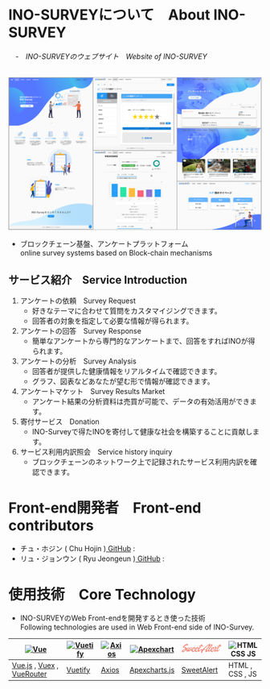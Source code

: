 

# INO-SURVEYについて　About INO-SURVEY
###### 　-　INO-SURVEYのウェブサイト　Website of INO-SURVEY
<p align="center"><a href="http://54.180.29.63/" target="_blank" ><img src="https://github.com/3WDJ-Team-07/inosurvey-frontend/blob/master/public/static/frontend.png?raw=true" alt="INO-SURVEY"></a></p>

- ブロックチェーン基盤、アンケートプラットフォーム
<br/>  online survey systems based on Block-chain mechanisms

## サービス紹介　Service Introduction
1. アンケートの依頼　Survey Request
   * 好きなテーマに合わせて質問をカスタマイジングできます。
   * 回答者の対象を指定して必要な情報が得られます。
 2. アンケートの回答　Survey Response
    * 簡単なアンケートから専門的なアンケートまで、回答をすればINOが得られます。
 3. アンケートの分析　Survey Analysis
    * 回答者が提供した健康情報をリアルタイムで確認できます。 
    * グラフ、図表などあなたが望む形で情報が確認できます。
 4. アンケートマケット　Survey Results Market
    * アンケート結果の分析資料は売買が可能で、データの有効活用ができます。
 5. 寄付サービス　Donation
    * INO-Surveyで得たINOを寄付して健康な社会を構築することに貢献します。
 6. サービス利用内訳照会　Service history inquiry
    * ブロックチェーンのネットワーク上で記録されたサービス利用内訳を確認できます。

# Front-end開発者　Front-end contributors
- チュ・ホジン ( Chu Hojin )[ GitHub](https://github.com/Hojin-Chu "Chu Hojin") :
- リュ・ジョンウン ( Ryu Jeongeun )[ GitHub](https://github.com/JeongeunRyu "Ryu Jeongeun") :

# 使用技術　Core Technology
- INO-SURVEYのWeb Front-endを開発するとき使った技術
<br/>  Following technologies are used in Web Front-end side of INO-Survey.

<a href="https://vuejs.org" target="_blank"><img width="90" src="https://vuejs.org/images/logo.png" alt="Vue"></a>|<a href="https://vuetifyjs.com" target="_blank"><img width="80" src="https://cdn.vuetifyjs.com/images/logos/logo.svg" alt="Vuetify"></a>| <a href="https://github.com/axios/axios" target="_blank"><img width="100" src="https://user-images.githubusercontent.com/8939680/57233884-20344080-6fe5-11e9-8df3-0df1282e1574.png" alt="Axios"></a>| <a href="https://apexcharts.com/" target="_blank"><img width="100" src="https://ph-files.imgix.net/2364bb25-f440-4363-add2-55d5b1475f50?auto=format" alt="Apexchart"></a>| <a href="https://sweetalert.js.org/"><img width="100" src="https://raw.githubusercontent.com/t4t5/sweetalert/e3c2085473a0eb5a6b022e43eb22e746380bb955/assets/logotype.png" alt="swal"></a>| <img width="100" src="https://img1.daumcdn.net/thumb/R1280x0/?scode=mtistory2&fname=http%3A%2F%2Fcfile8.uf.tistory.com%2Fimage%2F99F758365B6BE5C116FED5" alt="HTML CSS JS">
------- | ------- | -------| -------| -------| -------
[Vue.js](https://vuejs.org) , [Vuex](https://vuex.vuejs.org/) , [VueRouter](https://router.vuejs.org/) | [Vuetify](https://vuetifyjs.com) |  [Axios](https://github.com/axios/axios)  | [Apexcharts.js](https://apexcharts.com/) |  [SweetAlert](https://sweetalert.js.org/)| HTML , CSS , JS



